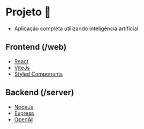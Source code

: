 # Projeto :rocket:
- Aplicação completa utilizando inteligência artificial

## Frontend (/web)

- [React]()
- [ViteJs]()
- [Styled Components]()

## Backend (/server)

- [NodeJs]()
- [Express]()
- [OpenAI]()